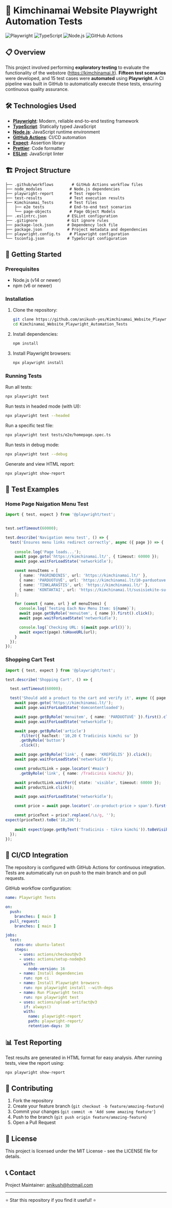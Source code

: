 
# 🍜 Kimchinamai Website Playwright Automation Tests 

![Playwright](https://img.shields.io/badge/Playwright-45ba4b?style=for-the-badge&logo=Playwright&logoColor=white)
![TypeScript](https://img.shields.io/badge/TypeScript-007ACC?style=for-the-badge&logo=typescript&logoColor=white)
![Node.js](https://img.shields.io/badge/Node.js-339933?style=for-the-badge&logo=nodedotjs&logoColor=white)
![GitHub Actions](https://img.shields.io/badge/GitHub_Actions-2088FF?style=for-the-badge&logo=github-actions&logoColor=white)

## 📋 Overview

This project involved performing **exploratory testing** to evaluate the functionality of the webstore (https://kimchinamai.lt). **Fifteen test scenarios** were developed,
and 15 test cases were **automated** using **Playwright**. A CI pipeline was built in GitHub to automatically execute these tests, ensuring continuous quality assurance.

## 🛠️ Technologies Used

- **[Playwright](https://playwright.dev/)**: Modern, reliable end-to-end testing framework
- **[TypeScript](https://www.typescriptlang.org/)**: Statically typed JavaScript
- **[Node.js](https://nodejs.org/)**: JavaScript runtime environment
- **[GitHub Actions](https://github.com/features/actions)**: CI/CD automation
- **[Expect](https://jestjs.io/docs/expect)**: Assertion library
- **[Prettier](https://prettier.io/)**: Code formatter
- **[ESLint](https://eslint.org/)**: JavaScript linter

## 🏗️ Project Structure

```
├── .github/workflows        # GitHub Actions workflow files
├── node_modules            # Node.js dependencies
├── playwright-report       # Test reports
├── test-results            # Test execution results
├── Kimchinamai_Tests       # Test files
│   ├── e2e tests           # End-to-end test scenarios
│   └── page-objects        # Page Object Models
├── .eslintrc.json         # ESLint configuration
├── .gitignore             # Git ignore rules
├── package-lock.json      # Dependency lock file
├── package.json           # Project metadata and dependencies
├── playwright.config.ts    # Playwright configuration
└── tsconfig.json          # TypeScript configuration
```

## 🚀 Getting Started

### Prerequisites

- Node.js (v14 or newer)
- npm (v6 or newer)

### Installation

1. Clone the repository:
   ```bash
   git clone https://github.com/anikush-yes/Kimchinamai_Website_Playwright_Automation_Tests.git
   cd Kimchinamai_Website_Playwright_Automation_Tests
   ```

2. Install dependencies:
   ```bash
   npm install
   ```

3. Install Playwright browsers:
   ```bash
   npx playwright install
   ```

### Running Tests

Run all tests:
```bash
npx playwright test
```

Run tests in headed mode (with UI):
```bash
npx playwright test --headed
```

Run a specific test file:
```bash
npx playwright test tests/e2e/homepage.spec.ts
```

Run tests in debug mode:
```bash
npx playwright test --debug
```

Generate and view HTML report:
```bash
npx playwright show-report
```

## 📝 Test Examples

### Home Page Naigation Menu Test

```typescript
import { test, expect } from '@playwright/test';


test.setTimeout(60000);

test.describe('Navigation menu test', () => {
  test('Ensures menu links redirect correctly', async ({ page }) => {
   
    console.log('Page loads...');
    await page.goto('https://kimchinamai.lt/', { timeout: 60000 });
    await page.waitForLoadState('networkidle');

    const menuItems = [
      { name: 'PAGRINDINIS', url: 'https://kimchinamai.lt/' },
      { name: 'PARDUOTUVĖ', url: 'https://kimchinamai.lt/10-parduotuve' },
      { name: 'TINKLARAŠTIS', url: 'https://kimchinamai.lt/' },
      { name: 'KONTAKTAI', url: 'https://kimchinamai.lt/susisiekite-su-mumis' }
    ];

    for (const { name, url } of menuItems) {
      console.log(`Testing Each Nav Menu Item: ${name}`);
      await page.getByRole('menuitem', { name }).first().click();
      await page.waitForLoadState('networkidle');

      console.log(`Checking URL: ${await page.url()}`);
      await expect(page).toHaveURL(url);
    }
  });
});
```

### Shopping Cart Test

```typescript
import { test, expect } from '@playwright/test';

test.describe('Shopping Cart', () => {

  test.setTimeout(60000); 

  test('Should add a product to the cart and verify it', async ({ page }) => {
    await page.goto('https://kimchinamai.lt/');
    await page.waitForLoadState('domcontentloaded');

    await page.getByRole('menuitem', { name: 'PARDUOTUVĖ' }).first().click();
    await page.waitForLoadState('networkidle');

    await page.getByRole('article')
      .filter({ hasText: '10,20 € Tradicinis kimchi su' })
      .getByRole('button')
      .click();

    await page.getByRole('link', { name: 'KREPŠELIS' }).click();
    await page.waitForLoadState('networkidle');

    const productLink = page.locator('#main')
      .getByRole('link', { name: /Tradicinis kimchi/ });

    await productLink.waitFor({ state: 'visible', timeout: 60000 });
    await productLink.click();

    await page.waitForLoadState('networkidle');

    const price = await page.locator('.ce-product-price > span').first().textContent();

    const priceText = price?.replace(/\s/g, ''); 
expect(priceText).toBe('10,20€');
    
    await expect(page.getByText('Tradicinis - tikra kimchi')).toBeVisible();
  });
});
```

## 🔄 CI/CD Integration

The repository is configured with GitHub Actions for continuous integration. Tests are automatically run on push to the main branch and on pull requests.

GitHub workflow configuration:

```yaml
name: Playwright Tests

on:
  push:
    branches: [ main ]
  pull_request:
    branches: [ main ]

jobs:
  test:
    runs-on: ubuntu-latest
    steps:
      - uses: actions/checkout@v3
      - uses: actions/setup-node@v3
        with:
          node-version: 16
      - name: Install dependencies
        run: npm ci
      - name: Install Playwright browsers
        run: npx playwright install --with-deps
      - name: Run Playwright tests
        run: npx playwright test
      - uses: actions/upload-artifact@v3
        if: always()
        with:
          name: playwright-report
          path: playwright-report/
          retention-days: 30
```

## 📊 Test Reporting

Test results are generated in HTML format for easy analysis. After running tests, view the report using:

```bash
npx playwright show-report
```

## 🤝 Contributing

1. Fork the repository
2. Create your feature branch (`git checkout -b feature/amazing-feature`)
3. Commit your changes (`git commit -m 'Add some amazing feature'`)
4. Push to the branch (`git push origin feature/amazing-feature`)
5. Open a Pull Request

## 📜 License

This project is licensed under the MIT License - see the LICENSE file for details.

## 📞 Contact

Project Maintainer: anikush@hotmail.com

---

⭐ Star this repository if you find it useful! ⭐

